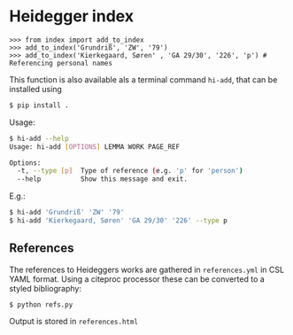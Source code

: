 # Heidegger index

```pycon
>>> from index import add_to_index
>>> add_to_index('Grundriß', 'ZW', '79')
>>> add_to_index('Kierkegaard, Søren' , 'GA 29/30', '226', 'p') # Referencing personal names
```

This function is also available als a terminal command `hi-add`, that can be installed using

```sh
$ pip install .
```

Usage:
```sh
$ hi-add --help
Usage: hi-add [OPTIONS] LEMMA WORK PAGE_REF

Options:
  -t, --type [p]  Type of reference (e.g. 'p' for 'person')
  --help          Show this message and exit.
```

E.g.:
```sh
$ hi-add 'Grundriß' 'ZW' '79'
$ hi-add 'Kierkegaard, Søren' 'GA 29/30' '226' --type p
```

## References

The references to Heideggers works are gathered in `references.yml` in CSL YAML format. Using a citeproc processor these can be converted to a styled bibliography:

```shell
$ python refs.py
```

Output is stored in `references.html`
